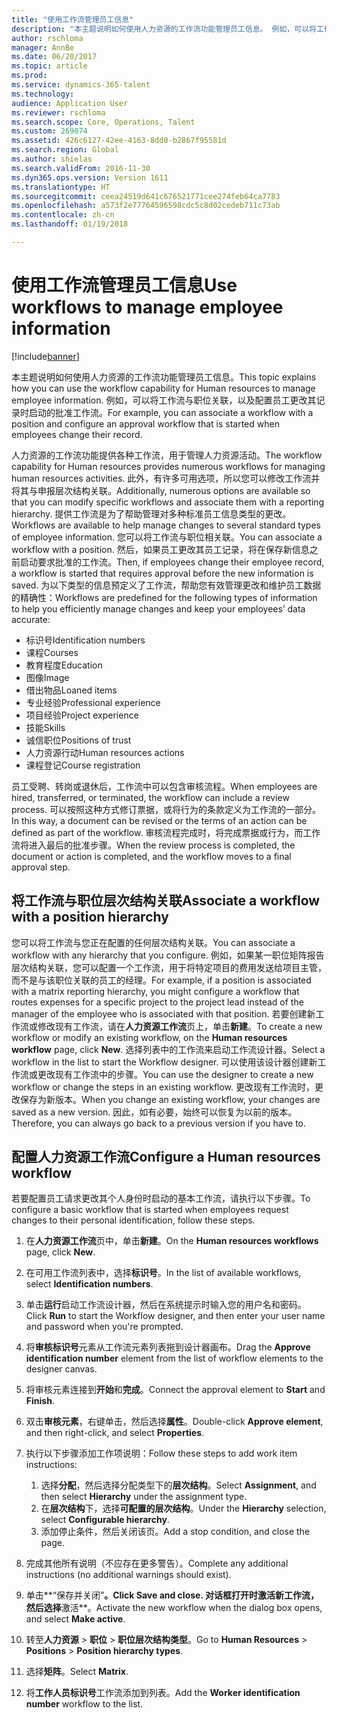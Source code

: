 ```yaml
---
title: "使用工作流管理员工信息"
description: "本主题说明如何使用人力资源的工作流功能管理员工信息。 例如，可以将工作流与职位关联，以及配置员工更改其记录时启动的批准工作流。"
author: rschloma
manager: AnnBe
ms.date: 06/20/2017
ms.topic: article
ms.prod: 
ms.service: dynamics-365-talent
ms.technology: 
audience: Application User
ms.reviewer: rschloma
ms.search.scope: Core, Operations, Talent
ms.custom: 269074
ms.assetid: 426c6127-42ee-4163-8dd0-b2867f95581d
ms.search.region: Global
ms.author: shielas
ms.search.validFrom: 2016-11-30
ms.dyn365.ops.version: Version 1611
ms.translationtype: HT
ms.sourcegitcommit: ceea24519d641c676521771cee274feb64ca7783
ms.openlocfilehash: a573f2e77764596598cdc5c8d02cedeb711c73ab
ms.contentlocale: zh-cn
ms.lasthandoff: 01/19/2018

---
```


# <a name="use-workflows-to-manage-employee-information"></a><span data-ttu-id="36a3f-104">使用工作流管理员工信息</span><span class="sxs-lookup"><span data-stu-id="36a3f-104">Use workflows to manage employee information</span></span>

[!include[banner](includes/banner.md)]


<span data-ttu-id="36a3f-105">本主题说明如何使用人力资源的工作流功能管理员工信息。</span><span class="sxs-lookup"><span data-stu-id="36a3f-105">This topic explains how you can use the workflow capability for Human resources to manage employee information.</span></span> <span data-ttu-id="36a3f-106">例如，可以将工作流与职位关联，以及配置员工更改其记录时启动的批准工作流。</span><span class="sxs-lookup"><span data-stu-id="36a3f-106">For example, you can associate a workflow with a position and configure an approval workflow that is started when employees change their record.</span></span>

<span data-ttu-id="36a3f-107">人力资源的工作流功能提供各种工作流，用于管理人力资源活动。</span><span class="sxs-lookup"><span data-stu-id="36a3f-107">The workflow capability for Human resources provides numerous workflows for managing human resources activities.</span></span> <span data-ttu-id="36a3f-108">此外，有许多可用选项，所以您可以修改工作流并将其与申报层次结构关联。</span><span class="sxs-lookup"><span data-stu-id="36a3f-108">Additionally, numerous options are available so that you can modify specific workflows and associate them with a reporting hierarchy.</span></span> <span data-ttu-id="36a3f-109">提供工作流是为了帮助管理对多种标准员工信息类型的更改。</span><span class="sxs-lookup"><span data-stu-id="36a3f-109">Workflows are available to help manage changes to several standard types of employee information.</span></span> <span data-ttu-id="36a3f-110">您可以将工作流与职位相关联。</span><span class="sxs-lookup"><span data-stu-id="36a3f-110">You can associate a workflow with a position.</span></span> <span data-ttu-id="36a3f-111">然后，如果员工更改其员工记录，将在保存新信息之前启动要求批准的工作流。</span><span class="sxs-lookup"><span data-stu-id="36a3f-111">Then, if employees change their employee record, a workflow is started that requires approval before the new information is saved.</span></span> <span data-ttu-id="36a3f-112">为以下类型的信息预定义了工作流，帮助您有效管理更改和维护员工数据的精确性：</span><span class="sxs-lookup"><span data-stu-id="36a3f-112">Workflows are predefined for the following types of information to help you efficiently manage changes and keep your employees’ data accurate:</span></span>

-   <span data-ttu-id="36a3f-113">标识号</span><span class="sxs-lookup"><span data-stu-id="36a3f-113">Identification numbers</span></span>
-   <span data-ttu-id="36a3f-114">课程</span><span class="sxs-lookup"><span data-stu-id="36a3f-114">Courses</span></span>
-   <span data-ttu-id="36a3f-115">教育程度</span><span class="sxs-lookup"><span data-stu-id="36a3f-115">Education</span></span>
-   <span data-ttu-id="36a3f-116">图像</span><span class="sxs-lookup"><span data-stu-id="36a3f-116">Image</span></span>
-   <span data-ttu-id="36a3f-117">借出物品</span><span class="sxs-lookup"><span data-stu-id="36a3f-117">Loaned items</span></span>
-   <span data-ttu-id="36a3f-118">专业经验</span><span class="sxs-lookup"><span data-stu-id="36a3f-118">Professional experience</span></span>
-   <span data-ttu-id="36a3f-119">项目经验</span><span class="sxs-lookup"><span data-stu-id="36a3f-119">Project experience</span></span>
-   <span data-ttu-id="36a3f-120">技能</span><span class="sxs-lookup"><span data-stu-id="36a3f-120">Skills</span></span>
-   <span data-ttu-id="36a3f-121">诚信职位</span><span class="sxs-lookup"><span data-stu-id="36a3f-121">Positions of trust</span></span>
-   <span data-ttu-id="36a3f-122">人力资源行动</span><span class="sxs-lookup"><span data-stu-id="36a3f-122">Human resources actions</span></span>
-   <span data-ttu-id="36a3f-123">课程登记</span><span class="sxs-lookup"><span data-stu-id="36a3f-123">Course registration</span></span>

<span data-ttu-id="36a3f-124">员工受聘、转岗或退休后，工作流中可以包含审核流程。</span><span class="sxs-lookup"><span data-stu-id="36a3f-124">When employees are hired, transferred, or terminated, the workflow can include a review process.</span></span> <span data-ttu-id="36a3f-125">可以按照这种方式修订票据，或将行为的条款定义为工作流的一部分。</span><span class="sxs-lookup"><span data-stu-id="36a3f-125">In this way, a document can be revised or the terms of an action can be defined as part of the workflow.</span></span> <span data-ttu-id="36a3f-126">审核流程完成时，将完成票据或行为，而工作流将进入最后的批准步骤。</span><span class="sxs-lookup"><span data-stu-id="36a3f-126">When the review process is completed, the document or action is completed, and the workflow moves to a final approval step.</span></span>

## <a name="associate-a-workflow-with-a-position-hierarchy"></a><span data-ttu-id="36a3f-127">将工作流与职位层次结构关联</span><span class="sxs-lookup"><span data-stu-id="36a3f-127">Associate a workflow with a position hierarchy</span></span>
<span data-ttu-id="36a3f-128">您可以将工作流与您正在配置的任何层次结构关联。</span><span class="sxs-lookup"><span data-stu-id="36a3f-128">You can associate a workflow with any hierarchy that you configure.</span></span> <span data-ttu-id="36a3f-129">例如，如果某一职位矩阵报告层次结构关联，您可以配置一个工作流，用于将特定项目的费用发送给项目主管，而不是与该职位关联的员工的经理。</span><span class="sxs-lookup"><span data-stu-id="36a3f-129">For example, if a position is associated with a matrix reporting hierarchy, you might configure a workflow that routes expenses for a specific project to the project lead instead of the manager of the employee who is associated with that position.</span></span> <span data-ttu-id="36a3f-130">若要创建新工作流或修改现有工作流，请在**人力资源工作流**页上，单击**新建**。</span><span class="sxs-lookup"><span data-stu-id="36a3f-130">To create a new workflow or modify an existing workflow, on the **Human resources workflow** page, click **New**.</span></span> <span data-ttu-id="36a3f-131">选择列表中的工作流来启动工作流设计器。</span><span class="sxs-lookup"><span data-stu-id="36a3f-131">Select a workflow in the list to start the Workflow designer.</span></span> <span data-ttu-id="36a3f-132">可以使用该设计器创建新工作流或更改现有工作流中的步骤。</span><span class="sxs-lookup"><span data-stu-id="36a3f-132">You can use the designer to create a new workflow or change the steps in an existing workflow.</span></span> <span data-ttu-id="36a3f-133">更改现有工作流时，更改保存为新版本。</span><span class="sxs-lookup"><span data-stu-id="36a3f-133">When you change an existing workflow, your changes are saved as a new version.</span></span> <span data-ttu-id="36a3f-134">因此，如有必要，始终可以恢复为以前的版本。</span><span class="sxs-lookup"><span data-stu-id="36a3f-134">Therefore, you can always go back to a previous version if you have to.</span></span>

## <a name="configure-a-human-resources-workflow"></a><span data-ttu-id="36a3f-135">配置人力资源工作流</span><span class="sxs-lookup"><span data-stu-id="36a3f-135">Configure a Human resources workflow</span></span>
<span data-ttu-id="36a3f-136">若要配置员工请求更改其个人身份时启动的基本工作流，请执行以下步骤。</span><span class="sxs-lookup"><span data-stu-id="36a3f-136">To configure a basic workflow that is started when employees request changes to their personal identification, follow these steps.</span></span>

1.  <span data-ttu-id="36a3f-137">在**人力资源工作流**页中，单击**新建**。</span><span class="sxs-lookup"><span data-stu-id="36a3f-137">On the **Human resources workflows** page, click **New**.</span></span>
2.  <span data-ttu-id="36a3f-138">在可用工作流列表中，选择**标识号**。</span><span class="sxs-lookup"><span data-stu-id="36a3f-138">In the list of available workflows, select **Identification numbers**.</span></span>
3.  <span data-ttu-id="36a3f-139">单击**运行**启动工作流设计器，然后在系统提示时输入您的用户名和密码。</span><span class="sxs-lookup"><span data-stu-id="36a3f-139">Click **Run** to start the Workflow designer, and then enter your user name and password when you're prompted.</span></span>
4.  <span data-ttu-id="36a3f-140">将**审核标识号**元素从工作流元素列表拖到设计器画布。</span><span class="sxs-lookup"><span data-stu-id="36a3f-140">Drag the **Approve identification number** element from the list of workflow elements to the designer canvas.</span></span>
5.  <span data-ttu-id="36a3f-141">将审核元素连接到**开始**和**完成**。</span><span class="sxs-lookup"><span data-stu-id="36a3f-141">Connect the approval element to **Start** and **Finish**.</span></span>
6.  <span data-ttu-id="36a3f-142">双击**审核元素**，右键单击，然后选择**属性**。</span><span class="sxs-lookup"><span data-stu-id="36a3f-142">Double-click **Approve element**, and then right-click, and select **Properties**.</span></span>
7.  <span data-ttu-id="36a3f-143">执行以下步骤添加工作项说明：</span><span class="sxs-lookup"><span data-stu-id="36a3f-143">Follow these steps to add work item instructions:</span></span>
    1.  <span data-ttu-id="36a3f-144">选择**分配**，然后选择分配类型下的**层次结构**。</span><span class="sxs-lookup"><span data-stu-id="36a3f-144">Select **Assignment**, and then select **Hierarchy** under the assignment type.</span></span>
    2.  <span data-ttu-id="36a3f-145">在**层次结构**下，选择**可配置的层次结构**。</span><span class="sxs-lookup"><span data-stu-id="36a3f-145">Under the **Hierarchy** selection, select **Configurable hierarchy**.</span></span>
    3.  <span data-ttu-id="36a3f-146">添加停止条件，然后关闭该页。</span><span class="sxs-lookup"><span data-stu-id="36a3f-146">Add a stop condition, and close the page.</span></span>

8.  <span data-ttu-id="36a3f-147">完成其他所有说明（不应存在更多警告）。</span><span class="sxs-lookup"><span data-stu-id="36a3f-147">Complete any additional instructions (no additional warnings should exist).</span></span>
9.  <span data-ttu-id="36a3f-148">单击**“保存并关闭”**。</span><span class="sxs-lookup"><span data-stu-id="36a3f-148">Click **Save and close**.</span></span> <span data-ttu-id="36a3f-149">对话框打开时激活新工作流，然后选择**激活**。</span><span class="sxs-lookup"><span data-stu-id="36a3f-149">Activate the new workflow when the dialog box opens, and select **Make active**.</span></span>
10. <span data-ttu-id="36a3f-150">转至**人力资源** &gt; **职位** &gt; **职位层次结构类型**。</span><span class="sxs-lookup"><span data-stu-id="36a3f-150">Go to **Human Resources** &gt; **Positions** &gt; **Position hierarchy types**.</span></span>
11. <span data-ttu-id="36a3f-151">选择**矩阵**。</span><span class="sxs-lookup"><span data-stu-id="36a3f-151">Select **Matrix**.</span></span>
12. <span data-ttu-id="36a3f-152">将**工作人员标识号**工作流添加到列表。</span><span class="sxs-lookup"><span data-stu-id="36a3f-152">Add the **Worker identification number** workflow to the list.</span></span>





